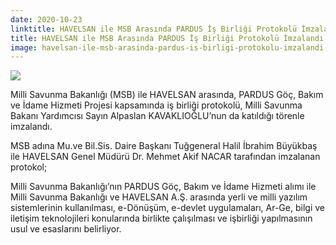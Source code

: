 ```yaml
---
date: 2020-10-23
linktitle: HAVELSAN ile MSB Arasında PARDUS İş Birliği Protokolü İmzalandı
title: HAVELSAN ile MSB Arasında PARDUS İş Birliği Protokolü İmzalandı
image: havelsan-ile-msb-arasinda-pardus-is-birligi-protokolu-imzalandi.jpg
---
```


<img src="/images/haberler/liman-mys-dns-1.png" class="img-fluid" />

Milli Savunma Bakanlığı (MSB) ile HAVELSAN arasında, PARDUS Göç, Bakım ve İdame Hizmeti Projesi kapsamında iş birliği protokolü, Milli Savunma Bakanı Yardımcısı Sayın Alpaslan KAVAKLIOĞLU’nun da katıldığı törenle imzalandı.

MSB adına Mu.ve Bil.Sis. Daire Başkanı Tuğgeneral Halil İbrahim Büyükbaş ile HAVELSAN Genel Müdürü Dr. Mehmet Akif NACAR tarafından imzalanan protokol;

Milli Savunma Bakanlığı’nın PARDUS Göç, Bakım ve İdame Hizmeti alımı ile Milli Savunma Bakanlığı ve HAVELSAN A.Ş. arasında yerli ve milli yazılım sistemlerinin kullanılması,
e-Dönüşüm, e-devlet uygulamaları, Ar-Ge, bilgi ve iletişim teknolojileri konularında birlikte çalışılması ve işbirliği yapılmasının usul ve esaslarını belirliyor.